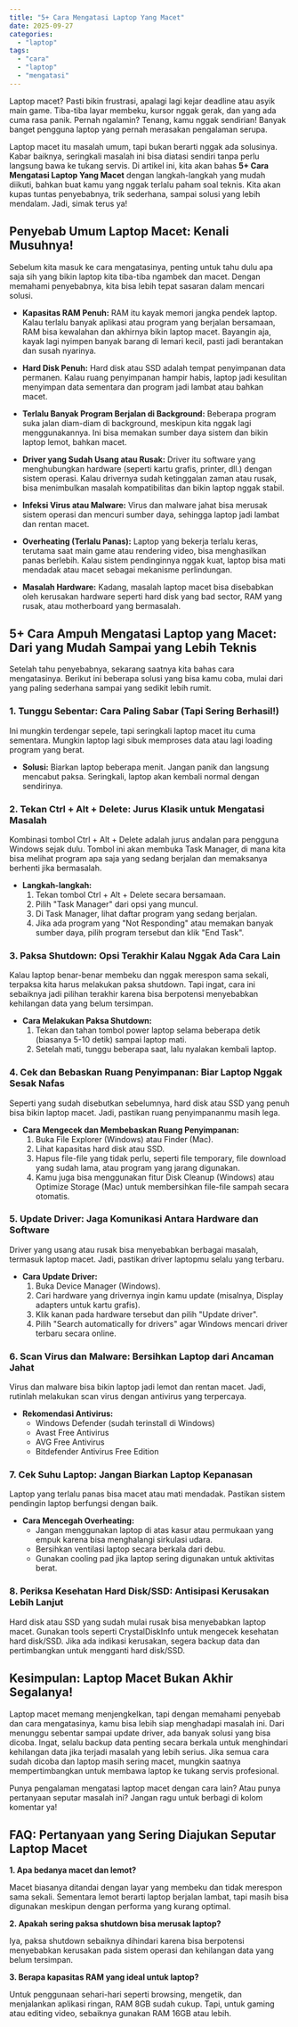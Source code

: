 ```yaml
---
title: "5+ Cara Mengatasi Laptop Yang Macet"
date: 2025-09-27
categories: 
  - "laptop"
tags: 
  - "cara"
  - "laptop"
  - "mengatasi"
---
```


Laptop macet? Pasti bikin frustrasi, apalagi lagi kejar deadline atau asyik main game. Tiba-tiba layar membeku, kursor nggak gerak, dan yang ada cuma rasa panik. Pernah ngalamin? Tenang, kamu nggak sendirian! Banyak banget pengguna laptop yang pernah merasakan pengalaman serupa.

Laptop macet itu masalah umum, tapi bukan berarti nggak ada solusinya. Kabar baiknya, seringkali masalah ini bisa diatasi sendiri tanpa perlu langsung bawa ke tukang servis. Di artikel ini, kita akan bahas **5+ Cara Mengatasi Laptop Yang Macet** dengan langkah-langkah yang mudah diikuti, bahkan buat kamu yang nggak terlalu paham soal teknis. Kita akan kupas tuntas penyebabnya, trik sederhana, sampai solusi yang lebih mendalam. Jadi, simak terus ya!

## Penyebab Umum Laptop Macet: Kenali Musuhnya!

Sebelum kita masuk ke cara mengatasinya, penting untuk tahu dulu apa saja sih yang bikin laptop kita tiba-tiba ngambek dan macet. Dengan memahami penyebabnya, kita bisa lebih tepat sasaran dalam mencari solusi.

- **Kapasitas RAM Penuh:** RAM itu kayak memori jangka pendek laptop. Kalau terlalu banyak aplikasi atau program yang berjalan bersamaan, RAM bisa kewalahan dan akhirnya bikin laptop macet. Bayangin aja, kayak lagi nyimpen banyak barang di lemari kecil, pasti jadi berantakan dan susah nyarinya.
    
- **Hard Disk Penuh:** Hard disk atau SSD adalah tempat penyimpanan data permanen. Kalau ruang penyimpanan hampir habis, laptop jadi kesulitan menyimpan data sementara dan program jadi lambat atau bahkan macet.
    
- **Terlalu Banyak Program Berjalan di Background:** Beberapa program suka jalan diam-diam di background, meskipun kita nggak lagi menggunakannya. Ini bisa memakan sumber daya sistem dan bikin laptop lemot, bahkan macet.
    
- **Driver yang Sudah Usang atau Rusak:** Driver itu software yang menghubungkan hardware (seperti kartu grafis, printer, dll.) dengan sistem operasi. Kalau drivernya sudah ketinggalan zaman atau rusak, bisa menimbulkan masalah kompatibilitas dan bikin laptop nggak stabil.
    
- **Infeksi Virus atau Malware:** Virus dan malware jahat bisa merusak sistem operasi dan mencuri sumber daya, sehingga laptop jadi lambat dan rentan macet.
    
- **Overheating (Terlalu Panas):** Laptop yang bekerja terlalu keras, terutama saat main game atau rendering video, bisa menghasilkan panas berlebih. Kalau sistem pendinginnya nggak kuat, laptop bisa mati mendadak atau macet sebagai mekanisme perlindungan.
    
- **Masalah Hardware:** Kadang, masalah laptop macet bisa disebabkan oleh kerusakan hardware seperti hard disk yang bad sector, RAM yang rusak, atau motherboard yang bermasalah.
    

## 5+ Cara Ampuh Mengatasi Laptop yang Macet: Dari yang Mudah Sampai yang Lebih Teknis

Setelah tahu penyebabnya, sekarang saatnya kita bahas cara mengatasinya. Berikut ini beberapa solusi yang bisa kamu coba, mulai dari yang paling sederhana sampai yang sedikit lebih rumit.

### 1\. Tunggu Sebentar: Cara Paling Sabar (Tapi Sering Berhasil!)

Ini mungkin terdengar sepele, tapi seringkali laptop macet itu cuma sementara. Mungkin laptop lagi sibuk memproses data atau lagi loading program yang berat.

- **Solusi:** Biarkan laptop beberapa menit. Jangan panik dan langsung mencabut paksa. Seringkali, laptop akan kembali normal dengan sendirinya.

### 2\. Tekan Ctrl + Alt + Delete: Jurus Klasik untuk Mengatasi Masalah

Kombinasi tombol Ctrl + Alt + Delete adalah jurus andalan para pengguna Windows sejak dulu. Tombol ini akan membuka Task Manager, di mana kita bisa melihat program apa saja yang sedang berjalan dan memaksanya berhenti jika bermasalah.

- **Langkah-langkah:**
    1. Tekan tombol Ctrl + Alt + Delete secara bersamaan.
    2. Pilih "Task Manager" dari opsi yang muncul.
    3. Di Task Manager, lihat daftar program yang sedang berjalan.
    4. Jika ada program yang "Not Responding" atau memakan banyak sumber daya, pilih program tersebut dan klik "End Task".

### 3\. Paksa Shutdown: Opsi Terakhir Kalau Nggak Ada Cara Lain

Kalau laptop benar-benar membeku dan nggak merespon sama sekali, terpaksa kita harus melakukan paksa shutdown. Tapi ingat, cara ini sebaiknya jadi pilihan terakhir karena bisa berpotensi menyebabkan kehilangan data yang belum tersimpan.

- **Cara Melakukan Paksa Shutdown:**
    1. Tekan dan tahan tombol power laptop selama beberapa detik (biasanya 5-10 detik) sampai laptop mati.
    2. Setelah mati, tunggu beberapa saat, lalu nyalakan kembali laptop.

### 4\. Cek dan Bebaskan Ruang Penyimpanan: Biar Laptop Nggak Sesak Nafas

Seperti yang sudah disebutkan sebelumnya, hard disk atau SSD yang penuh bisa bikin laptop macet. Jadi, pastikan ruang penyimpananmu masih lega.

- **Cara Mengecek dan Membebaskan Ruang Penyimpanan:**
    1. Buka File Explorer (Windows) atau Finder (Mac).
    2. Lihat kapasitas hard disk atau SSD.
    3. Hapus file-file yang tidak perlu, seperti file temporary, file download yang sudah lama, atau program yang jarang digunakan.
    4. Kamu juga bisa menggunakan fitur Disk Cleanup (Windows) atau Optimize Storage (Mac) untuk membersihkan file-file sampah secara otomatis.

### 5\. Update Driver: Jaga Komunikasi Antara Hardware dan Software

Driver yang usang atau rusak bisa menyebabkan berbagai masalah, termasuk laptop macet. Jadi, pastikan driver laptopmu selalu yang terbaru.

- **Cara Update Driver:**
    1. Buka Device Manager (Windows).
    2. Cari hardware yang drivernya ingin kamu update (misalnya, Display adapters untuk kartu grafis).
    3. Klik kanan pada hardware tersebut dan pilih "Update driver".
    4. Pilih "Search automatically for drivers" agar Windows mencari driver terbaru secara online.

### 6\. Scan Virus dan Malware: Bersihkan Laptop dari Ancaman Jahat

Virus dan malware bisa bikin laptop jadi lemot dan rentan macet. Jadi, rutinlah melakukan scan virus dengan antivirus yang terpercaya.

- **Rekomendasi Antivirus:**
    - Windows Defender (sudah terinstall di Windows)
    - Avast Free Antivirus
    - AVG Free Antivirus
    - Bitdefender Antivirus Free Edition

### 7\. Cek Suhu Laptop: Jangan Biarkan Laptop Kepanasan

Laptop yang terlalu panas bisa macet atau mati mendadak. Pastikan sistem pendingin laptop berfungsi dengan baik.

- **Cara Mencegah Overheating:**
    - Jangan menggunakan laptop di atas kasur atau permukaan yang empuk karena bisa menghalangi sirkulasi udara.
    - Bersihkan ventilasi laptop secara berkala dari debu.
    - Gunakan cooling pad jika laptop sering digunakan untuk aktivitas berat.

### 8\. Periksa Kesehatan Hard Disk/SSD: Antisipasi Kerusakan Lebih Lanjut

Hard disk atau SSD yang sudah mulai rusak bisa menyebabkan laptop macet. Gunakan tools seperti CrystalDiskInfo untuk mengecek kesehatan hard disk/SSD. Jika ada indikasi kerusakan, segera backup data dan pertimbangkan untuk mengganti hard disk/SSD.

## Kesimpulan: Laptop Macet Bukan Akhir Segalanya!

Laptop macet memang menjengkelkan, tapi dengan memahami penyebab dan cara mengatasinya, kamu bisa lebih siap menghadapi masalah ini. Dari menunggu sebentar sampai update driver, ada banyak solusi yang bisa dicoba. Ingat, selalu backup data penting secara berkala untuk menghindari kehilangan data jika terjadi masalah yang lebih serius. Jika semua cara sudah dicoba dan laptop masih sering macet, mungkin saatnya mempertimbangkan untuk membawa laptop ke tukang servis profesional.

Punya pengalaman mengatasi laptop macet dengan cara lain? Atau punya pertanyaan seputar masalah ini? Jangan ragu untuk berbagi di kolom komentar ya!

## FAQ: Pertanyaan yang Sering Diajukan Seputar Laptop Macet

**1\. Apa bedanya macet dan lemot?**

Macet biasanya ditandai dengan layar yang membeku dan tidak merespon sama sekali. Sementara lemot berarti laptop berjalan lambat, tapi masih bisa digunakan meskipun dengan performa yang kurang optimal.

**2\. Apakah sering paksa shutdown bisa merusak laptop?**

Iya, paksa shutdown sebaiknya dihindari karena bisa berpotensi menyebabkan kerusakan pada sistem operasi dan kehilangan data yang belum tersimpan.

**3\. Berapa kapasitas RAM yang ideal untuk laptop?**

Untuk penggunaan sehari-hari seperti browsing, mengetik, dan menjalankan aplikasi ringan, RAM 8GB sudah cukup. Tapi, untuk gaming atau editing video, sebaiknya gunakan RAM 16GB atau lebih.
